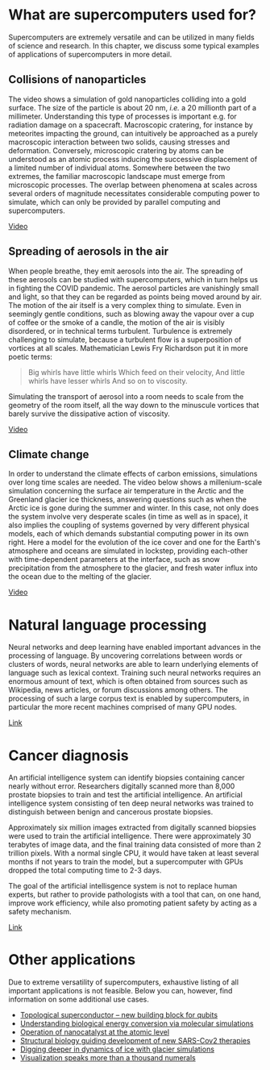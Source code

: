 # What are supercomputers used for?

Supercomputers are extremely versatile and can be utilized in many fields
of science and research. In this chapter, we discuss some typical examples
of applications of supercomputers in more detail.

## Collisions of nanoparticles

The video shows a simulation of gold nanoparticles colliding into a gold
surface. The size of the particle is about 20 nm, *i.e.* a 20 millionth part
of a millimeter. Understanding this type of processes is important e.g. for
radiation damage on a spacecraft.
Macroscopic cratering, for instance by meteorites impacting the ground, can
intuitively be approached as a purely macroscopic interaction between two
solids, causing stresses and deformation.
Conversely, microscopic cratering by atoms can be understood as an atomic
process inducing the successive displacement of a limited number of individual
atoms.
Somewhere between the two extremes, the familiar macroscopic landscape must
emerge from microscopic processes. The overlap between phenomena at scales
across several orders of magnitude necessitates considerable computing power to
simulate, which can only be provided by parallel computing and supercomputers.

[Video](https://kannu.csc.fi/s/mJRjwt9c3XYN82Q)

## Spreading of aerosols in the air

When people breathe, they emit aerosols into the air. The spreading of
these aerosols can be studied with supercomputers, which in turn helps us
in fighting the COVID pandemic. The aerosol particles are vanishingly small and
light, so that they can be regarded as points being moved around by air.
The motion of the air itself is a very complex thing to simulate. Even in
seemingly gentle conditions, such as blowing away the vapour over a cup of
coffee or the smoke of a candle, the motion of the air is visibly disordered, or
in technical terms turbulent.
Turbulence is extremely challenging to simulate, because a turbulent flow is a
superposition of vortices at all scales. Mathematician Lewis Fry Richardson put
it in more poetic terms:

> Big whirls have little whirls Which feed on their velocity,
> And little whirls have lesser whirls And so on to viscosity.

Simulating the transport of aerosol into a room needs to scale
from the geometry of the room itself, all the way down to the minuscule vortices
that barely survive the dissipative action of viscosity.

[Video](https://youtu.be/5OIyde6STZ0)

## Climate change

In order to understand the climate effects of carbon emissions,
simulations over long time scales are needed. The video below shows
a millenium-scale simulation concerning the surface air temperature in
the Arctic and the Greenland glacier ice thickness, answering questions such as
when the Arctic ice is gone during the summer and winter. In this case, not only
does the system involve very desperate scales (in time as well as in space), it
also implies the coupling of systems governed by very different physical models,
each of which demands substantial computing power in its own right. Here a model
for the evolution of the ice cover and one for the Earth's atmosphere and oceans
are simulated in lockstep, providing each-other with time-dependent parameters
at the interface, such as snow precipitation from the atmosphere to the glacier,
and fresh water influx into the ocean due to the melting of the glacier.

[Video](https://esticc.net/highlights/visualisations/)

# Natural language processing

Neural networks and deep learning have enabled important advances in the
processing of language. By uncovering correlations between words or clusters of
words, neural networks are able to learn underlying elements of language such as
lexical context. Training such neural networks requires an enormous amount of text,
which is often obtained from sources such as Wikipedia, news articles, or forum
discussions among others. The processing of such a large corpus text is enabled
by supercomputers, in particular the more recent machines comprised of many GPU
nodes.

[Link](https://www.csc.fi/en/-/deepfin-luonnollisen-kielen-k%C3%A4sittelyn-aallonharjalla)

# Cancer diagnosis

An artificial intelligence system can identify biopsies containing
cancer nearly without error. Researchers digitally scanned more than
8,000 prostate biopsies to train and test the artificial
intelligence. An artificial intelligence system consisting of ten deep
neural networks was trained to distinguish between benign and
cancerous prostate biopsies.

Approximately six million images extracted from digitally scanned
biopsies were used to train the artificial intelligence. There were
approximately 30 terabytes of image data, and the final training data
consisted of more than 2 trillion pixels. With a normal single CPU, it
would have taken at least several months if not years to train the
model, but a supercomputer with GPUs dropped the total computing time to 2-3
days.

The goal of the artificial intellisgence system is not to replace
human experts, but rather to provide pathologists with a tool that
can, on one hand, improve work efficiency, while also promoting
patient safety by acting as a safety mechanism.


[Link](https://www.csc.fi/en/-/artificial-intelligence-detects-and-grades-prostate-cancer-nearly-without-error)


# Other applications

Due to extreme versatility of supercomputers, exhaustive listing of all important applications is 
not feasible. Below you can, however, find information on some additional use cases.

* [Topological superconductor – new building block for qubits](https://www.csc.fi/en/-/topologinen-suprajohde-uusi-vaihtoehto-kubittien-rakennusaineeksi)
* [Understanding biological energy conversion via molecular simulations](https://www.csc.fi/en/-/rakennebiologia-biokemia-ja-mitokondriaalisen-kompleksi-i-n-md-simulaatiot-apuproteiinilla-on-avainasema-biokonversiossa)
* [Operation of nanocatalyst at the atomic level](https://www.csc.fi/en/-/researchers-from-the-university-of-jyv%C3%A4skyl%C3%A4-and-xiamen-university-discover-how-a-nanocatalyst-operates-at-the-atomic-level)
* [Structural biology guiding development of new SARS-Cov2 therapies](https://www.csc.fi/en/-/rakennebiologia-apuna-sars-cov2-l%C3%A4%C3%A4kekehityksess%C3%A4)
* [Digging deeper in dynamics of ice with glacier simulations](https://www.csc.fi/en/-/digging-deeper-in-dynamics-of-ice)
* [Visualization speaks more than a thousand numerals](https://www.csc.fi/en/-/visualization-speaks-more-than-a-thousand-numerals)
